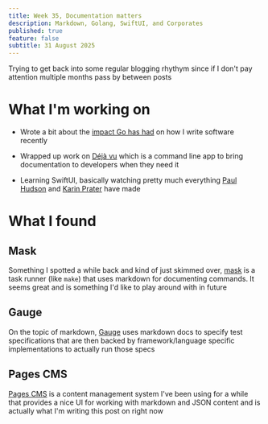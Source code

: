 ```yaml
---
title: Week 35, Documentation matters
description: Markdown, Golang, SwiftUI, and Corporates
published: true
feature: false
subtitle: 31 August 2025
---
```

Trying to get back into some regular blogging rhythym since if I don't pay attention multiple months pass by between posts

# What I'm working on

*   Wrote a bit about the [impact Go has had](/blog/2025/27-08/problems-are-better-left-solved) on how I write software recently
    
*   Wrapped up work on [Déjà vu](https://github.com/sftsrv/dejavu) which is a command line app to bring documentation to developers when they need it
    
*   Learning SwiftUI, basically watching pretty much everything [Paul Hudson](https://www.youtube.com/@twostraws) and [Karin Prater](https://www.youtube.com/@SwiftyPlace) have made
    

# What I found

## Mask

Something I spotted a while back and kind of just skimmed over, [mask](https://github.com/jacobdeichert/mask) is a task runner (like `make`) that uses markdown for documenting commands. It seems great and is something I'd like to play around with in future

## Gauge

On the topic of markdown, [Gauge](https://gauge.org/) uses markdown docs to specify test specifications that are then backed by framework/language specific implementations to actually run those specs

## Pages CMS

[Pages CMS](https://pagescms.org/) is a content management system I've been using for a while that provides a nice UI for working with markdown and JSON content and is actually what I'm writing this post on right now